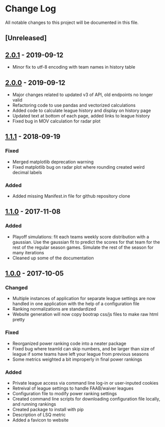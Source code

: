 # Change Log
All notable changes to this project will be documented in this file.

## [Unreleased]

## [2.0.1](https://github.com/rynecarbone/power_ranker/tree/2.0.1) - 2019-09-12
- Minor fix to utf-8 encoding with team names in history table

## [2.0.0](https://github.com/rynecarbone/power_ranker/tree/2.0.0) - 2019-09-12
- Major changes related to updated v3 of API, old endpoints no longer valid
- Refactoring code to use pandas and vectorized calculations
- Added code to calculate league history and display on history page
- Updated text at bottom of each page, added links to league history
- Fixed bug in MOV calculation for radar plot

## [1.1.1](https://github.com/rynecarbone/power_ranker/tree/1.1.1) - 2018-09-19
### Fixed
- Merged matplotlib deprecation warning
- Fixed matplotlib bug on radar plot where rounding created weird decimal labels
### Added
- Added missing Manifest.in file for github repository clone

## [1.1.0](https://github.com/rynecarbone/power_ranker/tree/1.1.0) - 2017-11-08
### Added
- Playoff simulations: fit each teams weekly score distribution with a gaussian. Use the gaussian fit to predict the scores for that team for the rest of the regular season games. Simulate the rest of the season for many iterations
- Cleaned up some of the documentation

## [1.0.0](https://github.com/rynecarbone/power_ranker/tree/1.0.0) - 2017-10-05
### Changed
- Multiple instances of application for separate league settings 
are now handled in one application with the help of a configuration file
- Ranking normalizations are standardized
- Website generation will now copy bootrap css/js files to make raw html pretty

### Fixed
- Reorganized power ranking code into a neater package
- Fixed bug where teamId can skip numbers, and be larger than size of league if some teams have left your league from previous seasons
- Some metrics weighted a bit improperly in final power rankings

### Added
- Private league access via command line log-in or user-inputed cookies
- Retreival of league settings to handle FAAB/waiver leagues
- Configuration file to modify power ranking settings
- Created command line scripts for downloading configuration file locally, and running rankings
- Created package to install with pip
- Description of LSQ metric
- Added a favicon to website
